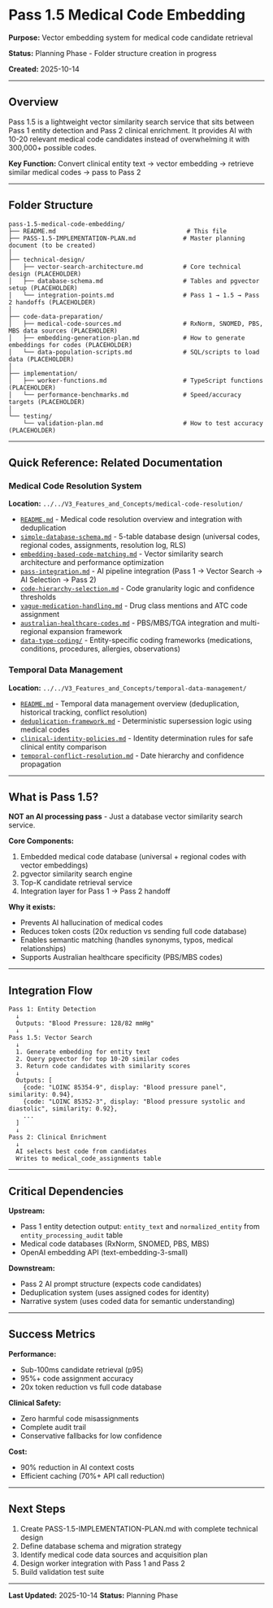 # Pass 1.5 Medical Code Embedding

**Purpose:** Vector embedding system for medical code candidate retrieval

**Status:** Planning Phase - Folder structure creation in progress

**Created:** 2025-10-14

---

## Overview

Pass 1.5 is a lightweight vector similarity search service that sits between Pass 1 entity detection and Pass 2 clinical enrichment. It provides AI with 10-20 relevant medical code candidates instead of overwhelming it with 300,000+ possible codes.

**Key Function:** Convert clinical entity text → vector embedding → retrieve similar medical codes → pass to Pass 2

---

## Folder Structure

```
pass-1.5-medical-code-embedding/
├── README.md                                    # This file
├── PASS-1.5-IMPLEMENTATION-PLAN.md             # Master planning document (to be created)
│
├── technical-design/
│   ├── vector-search-architecture.md           # Core technical design (PLACEHOLDER)
│   ├── database-schema.md                      # Tables and pgvector setup (PLACEHOLDER)
│   └── integration-points.md                   # Pass 1 → 1.5 → Pass 2 handoffs (PLACEHOLDER)
│
├── code-data-preparation/
│   ├── medical-code-sources.md                 # RxNorm, SNOMED, PBS, MBS data sources (PLACEHOLDER)
│   ├── embedding-generation-plan.md            # How to generate embeddings for codes (PLACEHOLDER)
│   └── data-population-scripts.md              # SQL/scripts to load data (PLACEHOLDER)
│
├── implementation/
│   ├── worker-functions.md                     # TypeScript functions (PLACEHOLDER)
│   └── performance-benchmarks.md               # Speed/accuracy targets (PLACEHOLDER)
│
└── testing/
    └── validation-plan.md                      # How to test accuracy (PLACEHOLDER)
```

---

## Quick Reference: Related Documentation

### Medical Code Resolution System

**Location:** `../../V3_Features_and_Concepts/medical-code-resolution/`

- [`README.md`](../../../V3_Features_and_Concepts/medical-code-resolution/README.md) - Medical code resolution overview and integration with deduplication
- [`simple-database-schema.md`](../../../V3_Features_and_Concepts/medical-code-resolution/simple-database-schema.md) - 5-table database design (universal codes, regional codes, assignments, resolution log, RLS)
- [`embedding-based-code-matching.md`](../../../V3_Features_and_Concepts/medical-code-resolution/embedding-based-code-matching.md) - Vector similarity search architecture and performance optimization
- [`pass-integration.md`](../../../V3_Features_and_Concepts/medical-code-resolution/pass-integration.md) - AI pipeline integration (Pass 1 → Vector Search → AI Selection → Pass 2)
- [`code-hierarchy-selection.md`](../../../V3_Features_and_Concepts/medical-code-resolution/code-hierarchy-selection.md) - Code granularity logic and confidence thresholds
- [`vague-medication-handling.md`](../../../V3_Features_and_Concepts/medical-code-resolution/vague-medication-handling.md) - Drug class mentions and ATC code assignment
- [`australian-healthcare-codes.md`](../../../V3_Features_and_Concepts/medical-code-resolution/australian-healthcare-codes.md) - PBS/MBS/TGA integration and multi-regional expansion framework
- [`data-type-coding/`](../../../V3_Features_and_Concepts/medical-code-resolution/data-type-coding/) - Entity-specific coding frameworks (medications, conditions, procedures, allergies, observations)

### Temporal Data Management

**Location:** `../../V3_Features_and_Concepts/temporal-data-management/`

- [`README.md`](../../../V3_Features_and_Concepts/temporal-data-management/README.md) - Temporal data management overview (deduplication, historical tracking, conflict resolution)
- [`deduplication-framework.md`](../../../V3_Features_and_Concepts/temporal-data-management/deduplication-framework.md) - Deterministic supersession logic using medical codes
- [`clinical-identity-policies.md`](../../../V3_Features_and_Concepts/temporal-data-management/clinical-identity-policies.md) - Identity determination rules for safe clinical entity comparison
- [`temporal-conflict-resolution.md`](../../../V3_Features_and_Concepts/temporal-data-management/temporal-conflict-resolution.md) - Date hierarchy and confidence propagation

---

## What is Pass 1.5?

**NOT an AI processing pass** - Just a database vector similarity search service.

**Core Components:**
1. Embedded medical code database (universal + regional codes with vector embeddings)
2. pgvector similarity search engine
3. Top-K candidate retrieval service
4. Integration layer for Pass 1 → Pass 2 handoff

**Why it exists:**
- Prevents AI hallucination of medical codes
- Reduces token costs (20x reduction vs sending full code database)
- Enables semantic matching (handles synonyms, typos, medical relationships)
- Supports Australian healthcare specificity (PBS/MBS codes)

---

## Integration Flow

```
Pass 1: Entity Detection
  ↓
  Outputs: "Blood Pressure: 128/82 mmHg"
  ↓
Pass 1.5: Vector Search
  ↓
  1. Generate embedding for entity text
  2. Query pgvector for top 10-20 similar codes
  3. Return code candidates with similarity scores
  ↓
  Outputs: [
    {code: "LOINC 85354-9", display: "Blood pressure panel", similarity: 0.94},
    {code: "LOINC 85352-3", display: "Blood pressure systolic and diastolic", similarity: 0.92},
    ...
  ]
  ↓
Pass 2: Clinical Enrichment
  ↓
  AI selects best code from candidates
  Writes to medical_code_assignments table
```

---

## Critical Dependencies

**Upstream:**
- Pass 1 entity detection output: `entity_text` and `normalized_entity` from `entity_processing_audit` table
- Medical code databases (RxNorm, SNOMED, PBS, MBS)
- OpenAI embedding API (text-embedding-3-small)

**Downstream:**
- Pass 2 AI prompt structure (expects code candidates)
- Deduplication system (uses assigned codes for identity)
- Narrative system (uses coded data for semantic understanding)

---

## Success Metrics

**Performance:**
- Sub-100ms candidate retrieval (p95)
- 95%+ code assignment accuracy
- 20x token reduction vs full code database

**Clinical Safety:**
- Zero harmful code misassignments
- Complete audit trail
- Conservative fallbacks for low confidence

**Cost:**
- 90% reduction in AI context costs
- Efficient caching (70%+ API call reduction)

---

## Next Steps

1. Create PASS-1.5-IMPLEMENTATION-PLAN.md with complete technical design
2. Define database schema and migration strategy
3. Identify medical code data sources and acquisition plan
4. Design worker integration with Pass 1 and Pass 2
5. Build validation test suite

---

**Last Updated:** 2025-10-14
**Status:** Planning Phase
